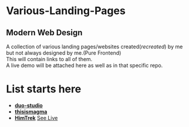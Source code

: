 # Various-Landing-Pages
## Modern Web Design
A collection of various landing pages/websites created(_recreated_) by me but not always designed by me.(Pure Frontend)<br/>
This will contain links to all of them. <br/>
A live demo will be attached here as well as in that specific repo.
# List starts here
* [**duo-studio**](https://github.com/div40/duostudio)
* [**thisismagma**](https://github.com/div40/Magma-Awwards)
* [**HimTrek**](https://github.com/div40/travel-app)    [See Live](https://himtrekdemo.netlify.app/)
